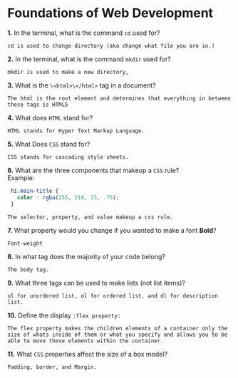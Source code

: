 # Foundations of Web Development

**1.** In the terminal, what is the command `cd` used for?
<!-- enter you answer in the space below -->
```
cd is used to change directory (aka change what file you are in.)
```

**2.** In the terminal, what is the command `mkdir` used for?
<!-- enter you answer in the space below -->
```
mkdir is used to make a new directory,
```

**3.** What is the `\<html>\</html>` tag in a document?
<!-- enter you answer in the space below -->
```
The html is the root element and determines that everything in between these tags is HTML5
```

**4.** What does `HTML` stand for?
<!-- enter you answer in the space below -->
```
HTML stands for Hyper Text Markup Language.
```

**5.** What Does `CSS` stand for?
<!-- enter you answer in the space below -->
```
CSS stands for cascading style sheets.
```

**6.** What are the three components that makeup a `CSS` rule? <br> Example:
```css
 h1.main-title {
   color : rgba(255, 210, 33, .75);
 }
```
<!-- enter you answer in the space below -->
```
The selector, property, and value makeup a css rule.
```

**7.** What property would you change if you wanted to make a font **Bold**?
<!-- enter you answer in the space below -->
```
Font-weight
```

**8.** In what tag does the majority of your code belong?
<!-- enter you answer in the space below -->
```
The body tag.
```

**9.** What three tags can be used to make lists (not list items)?
<!-- enter you answer in the space below -->
```
ul for unordered list, ol for ordered list, and dl for description list.
```

**10.** Define the display `:flex property:`
<!-- enter you answer in the space below -->
```
The flex property makes the children elements of a container only the size of whats inside of them or what you specify and allows you to be able to move these elements within the container.
```

**11.** What `CSS` properties affect the size of a box model?
<!-- enter you answer in the space below -->
```
Padding, border, and Margin.
```